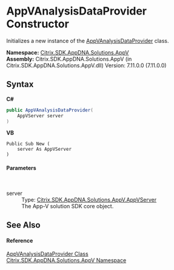 # AppVAnalysisDataProvider Constructor 
 

Initializes a new instance of the <a href="d075da07-12e8-9068-2803-358dcf1883a8">AppVAnalysisDataProvider</a> class.

**Namespace:**&nbsp;<a href="a638ea88-d709-bd82-5735-d58961438ce5">Citrix.SDK.AppDNA.Solutions.AppV</a><br />**Assembly:**&nbsp;Citrix.SDK.AppDNA.Solutions.AppV (in Citrix.SDK.AppDNA.Solutions.AppV.dll) Version: 7.11.0.0 (7.11.0.0)

## Syntax

**C#**
```csharp
public AppVAnalysisDataProvider(
	AppVServer server
)
```

**VB**
```vbnet
Public Sub New ( 
	server As AppVServer
)
```


#### Parameters
&nbsp;<dl><dt>server</dt><dd>Type: <a href="2d79869b-1a27-6121-b364-7f6216816c3f">Citrix.SDK.AppDNA.Solutions.AppV.AppVServer</a><br />The App-V solution SDK core object.</dd></dl>

## See Also


#### Reference
<a href="d075da07-12e8-9068-2803-358dcf1883a8">AppVAnalysisDataProvider Class</a><br /><a href="a638ea88-d709-bd82-5735-d58961438ce5">Citrix.SDK.AppDNA.Solutions.AppV Namespace</a><br />